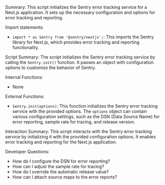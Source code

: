 Summary:
This script initializes the Sentry error tracking service for a Next.js application. It sets up the necessary configuration and options for error tracking and reporting.

Import statements:
- `import * as Sentry from '@sentry/nextjs';`: This imports the Sentry library for Next.js, which provides error tracking and reporting functionality.

Script Summary:
The script initializes the Sentry error tracking service by calling the `Sentry.init()` function. It passes an object with configuration options to customize the behavior of Sentry.

Internal Functions:
- None

External Functions:
- `Sentry.init(options)`: This function initializes the Sentry error tracking service with the provided options. The `options` object can contain various configuration settings, such as the DSN (Data Source Name) for error reporting, sample rate for tracing, and release version.

Interaction Summary:
This script interacts with the Sentry error tracking service by initializing it with the provided configuration options. It enables error tracking and reporting for the Next.js application.

Developer Questions:
- How do I configure the DSN for error reporting?
- How can I adjust the sample rate for tracing?
- How do I override the automatic release value?
- How can I attach source maps to the error reports?